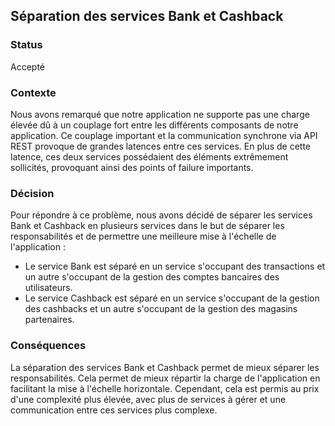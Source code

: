 ## Séparation des services Bank et Cashback

### Status
Accepté

### Contexte
Nous avons remarqué que notre application ne supporte pas une charge élevée dû à un couplage fort entre les différents composants de notre application. Ce couplage important et la communication synchrone via API REST provoque de grandes latences entre ces services. En plus de cette latence, ces deux services possédaient des éléments extrêmement sollicités, provoquant ainsi des points of failure importants.

### Décision
Pour répondre à ce problème, nous avons décidé de séparer les services Bank et Cashback en plusieurs services dans le but de séparer les responsabilités et de permettre une meilleure mise à l'échelle de l'application :
- Le service Bank est séparé en un service s'occupant des transactions et un autre s'occupant de la gestion des comptes bancaires des utilisateurs.
- Le service Cashback est séparé en un service s'occupant de la gestion des cashbacks et un autre s'occupant de la gestion des magasins partenaires.

### Conséquences
La séparation des services Bank et Cashback permet de mieux séparer les responsabilités. Cela permet de mieux répartir la charge de l'application en facilitant la mise à l'échelle horizontale. Cependant, cela est permis au prix d'une complexité plus élevée, avec plus de services à gérer et une communication entre ces services plus complexe.
